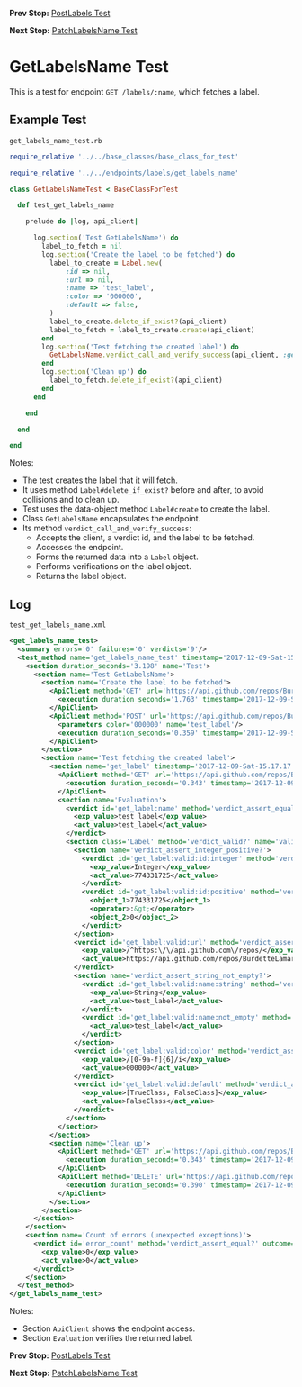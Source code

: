 <!--- GENERATED FILE, DO NOT EDIT --->
**Prev Stop:** [PostLabels Test](./PostLabels.md#postlabels-test)

**Next Stop:** [PatchLabelsName Test](./PatchLabelsName.md#patchlabelsname-test)


# GetLabelsName Test

This is a test for endpoint `GET /labels/:name`, which fetches a label.

## Example Test

<code>get_labels_name_test.rb</code>
```ruby
require_relative '../../base_classes/base_class_for_test'

require_relative '../../endpoints/labels/get_labels_name'

class GetLabelsNameTest < BaseClassForTest

  def test_get_labels_name

    prelude do |log, api_client|

      log.section('Test GetLabelsName') do
        label_to_fetch = nil
        log.section('Create the label to be fetched') do
          label_to_create = Label.new(
              :id => nil,
              :url => nil,
              :name => 'test_label',
              :color => '000000',
              :default => false,
          )
          label_to_create.delete_if_exist?(api_client)
          label_to_fetch = label_to_create.create(api_client)
        end
        log.section('Test fetching the created label') do
          GetLabelsName.verdict_call_and_verify_success(api_client, :get_label, label_to_fetch)
        end
        log.section('Clean up') do
          label_to_fetch.delete_if_exist?(api_client)
        end
      end

    end

  end

end
```

Notes:

- The test creates the label that it will fetch.
- It uses method `Label#delete_if_exist?` before and after, to avoid collisions and to clean up.
- Test uses the data-object method `Label#create` to create the label.
- Class `GetLabelsName` encapsulates the endpoint.
- Its method `verdict_call_and_verify_success`:
  - Accepts the client, a verdict id, and the label to be fetched.
  - Accesses the endpoint.
  - Forms the returned data into a `Label` object.
  - Performs verifications on the label object.
  - Returns the label object.

## Log

<code>test_get_labels_name.xml</code>
```xml
<get_labels_name_test>
  <summary errors='0' failures='0' verdicts='9'/>
  <test_method name='get_labels_name_test' timestamp='2017-12-09-Sat-15.17.15.587'>
    <section duration_seconds='3.198' name='Test'>
      <section name='Test GetLabelsName'>
        <section name='Create the label to be fetched'>
          <ApiClient method='GET' url='https://api.github.com/repos/BurdetteLamar/CrashDummy/labels/test_label'>
            <execution duration_seconds='1.763' timestamp='2017-12-09-Sat-15.17.15.587'/>
          </ApiClient>
          <ApiClient method='POST' url='https://api.github.com/repos/BurdetteLamar/CrashDummy/labels'>
            <parameters color='000000' name='test_label'/>
            <execution duration_seconds='0.359' timestamp='2017-12-09-Sat-15.17.17.349'/>
          </ApiClient>
        </section>
        <section name='Test fetching the created label'>
          <section name='get_label' timestamp='2017-12-09-Sat-15.17.17.708'>
            <ApiClient method='GET' url='https://api.github.com/repos/BurdetteLamar/CrashDummy/labels/test_label'>
              <execution duration_seconds='0.343' timestamp='2017-12-09-Sat-15.17.17.708'/>
            </ApiClient>
            <section name='Evaluation'>
              <verdict id='get_label:name' method='verdict_assert_equal?' outcome='passed' volatile='false'>
                <exp_value>test_label</exp_value>
                <act_value>test_label</act_value>
              </verdict>
              <section class='Label' method='verdict_valid?' name='valid'>
                <section name='verdict_assert_integer_positive?'>
                  <verdict id='get_label:valid:id:integer' method='verdict_assert_kind_of?' outcome='passed' volatile='false'>
                    <exp_value>Integer</exp_value>
                    <act_value>774331725</act_value>
                  </verdict>
                  <verdict id='get_label:valid:id:positive' method='verdict_assert_operator?' outcome='passed' volatile='false'>
                    <object_1>774331725</object_1>
                    <operator>:&gt;</operator>
                    <object_2>0</object_2>
                  </verdict>
                </section>
                <verdict id='get_label:valid:url' method='verdict_assert_match?' outcome='passed' volatile='false'>
                  <exp_value>/^https:\/\/api.github.com\/repos/</exp_value>
                  <act_value>https://api.github.com/repos/BurdetteLamar/CrashDummy/labels/test_label</act_value>
                </verdict>
                <section name='verdict_assert_string_not_empty?'>
                  <verdict id='get_label:valid:name:string' method='verdict_assert_kind_of?' outcome='passed' volatile='false'>
                    <exp_value>String</exp_value>
                    <act_value>test_label</act_value>
                  </verdict>
                  <verdict id='get_label:valid:name:not_empty' method='verdict_refute_empty?' outcome='passed' volatile='false'>
                    <act_value>test_label</act_value>
                  </verdict>
                </section>
                <verdict id='get_label:valid:color' method='verdict_assert_match?' outcome='passed' volatile='false'>
                  <exp_value>/[0-9a-f]{6}/i</exp_value>
                  <act_value>000000</act_value>
                </verdict>
                <verdict id='get_label:valid:default' method='verdict_assert_includes?' outcome='passed' volatile='false'>
                  <exp_value>[TrueClass, FalseClass]</exp_value>
                  <act_value>FalseClass</act_value>
                </verdict>
              </section>
            </section>
          </section>
          <section name='Clean up'>
            <ApiClient method='GET' url='https://api.github.com/repos/BurdetteLamar/CrashDummy/labels/test_label'>
              <execution duration_seconds='0.343' timestamp='2017-12-09-Sat-15.17.18.051'/>
            </ApiClient>
            <ApiClient method='DELETE' url='https://api.github.com/repos/BurdetteLamar/CrashDummy/labels/test_label'>
              <execution duration_seconds='0.390' timestamp='2017-12-09-Sat-15.17.18.395'/>
            </ApiClient>
          </section>
        </section>
      </section>
    </section>
    <section name='Count of errors (unexpected exceptions)'>
      <verdict id='error_count' method='verdict_assert_equal?' outcome='passed' volatile='true'>
        <exp_value>0</exp_value>
        <act_value>0</act_value>
      </verdict>
    </section>
  </test_method>
</get_labels_name_test>
```

Notes:

- Section `ApiClient` shows the endpoint access.
- Section `Evaluation` verifies the returned label.

**Prev Stop:** [PostLabels Test](./PostLabels.md#postlabels-test)

**Next Stop:** [PatchLabelsName Test](./PatchLabelsName.md#patchlabelsname-test)

